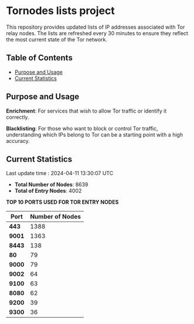 # Tornodes lists project

This repository provides updated lists of IP addresses associated with Tor relay nodes. The lists are refreshed every 30 minutes to ensure they reflect the most current state of the Tor network.

## Table of Contents

- [Purpose and Usage](#purpose-and-usage)
- [Current Statistics](#current-statistics)


## Purpose and Usage

**Enrichment**: For services that wish to allow Tor traffic or identify it correctly.

**Blacklisting**: For those who want to block or control Tor traffic, understanding which IPs belong to Tor can be a starting point with a high accuracy.

## Current Statistics

Last update time : 2024-04-11 13:30:07 UTC

- **Total Number of Nodes**: 8639
- **Total of Entry Nodes**: 4002

**TOP 10 PORTS USED FOR TOR ENTRY NODES**

| **Port** | **Number of Nodes** |
|------|-----------------|
| **443**   | 1388  |
| **9001**   | 1363  |
| **8443**   | 138  |
| **80**   | 79  |
| **9000**   | 79  |
| **9002**   | 64  |
| **9100**   | 63  |
| **8080**   | 62  |
| **9200**   | 39  |
| **9300**   | 36  |

